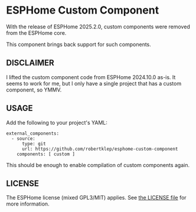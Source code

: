 # ESPHome Custom Component

With the release of ESPHome 2025.2.0, custom components were removed from the ESPHome core.

This component brings back support for such components.

## DISCLAIMER

I lifted the custom component code from ESPHome 2024.10.0 as-is. It seems to work for me, but I only have a single project that has a custom component, so YMMV.

## USAGE

Add the following to your project's YAML:
```
external_components:
  - source:
      type: git
      url: https://github.com/robertklep/esphome-custom-component
    components: [ custom ]
```

This should be enough to enable compilation of custom components again.

## LICENSE

The ESPHome license (mixed GPL3/MIT) applies. See [the LICENSE file](LICENSE) for more information.
